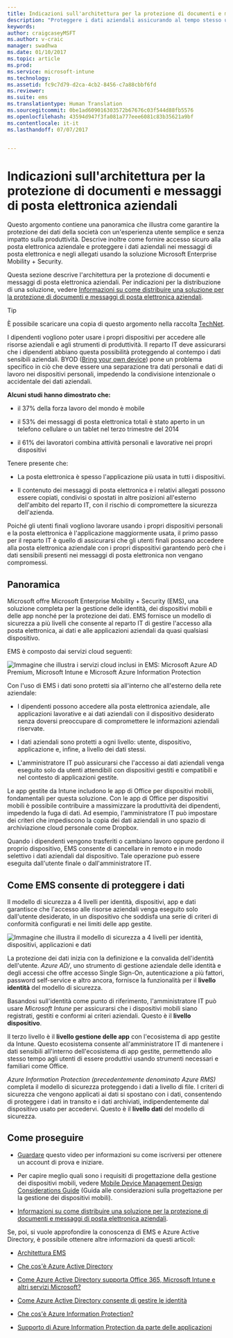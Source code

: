 ```yaml
---
title: Indicazioni sull'architettura per la protezione di documenti e messaggi di posta elettronica aziendali
description: "Proteggere i dati aziendali assicurando al tempo stesso un'esperienza utente semplice e senza impatto sulla produttività."
keywords: 
author: craigcaseyMSFT
ms.author: v-craic
manager: swadhwa
ms.date: 01/10/2017
ms.topic: article
ms.prod: 
ms.service: microsoft-intune
ms.technology: 
ms.assetid: fc9c7d79-d2ca-4cb2-8456-c7a88cbbf6fd
ms.reviewer: 
ms.suite: ems
ms.translationtype: Human Translation
ms.sourcegitcommit: 0be1ad609016303572b67676c03f544d88fb5576
ms.openlocfilehash: 43594d947f3fa081a777eee6081c83b35621a9bf
ms.contentlocale: it-it
ms.lasthandoff: 07/07/2017


---
```


# <a name="architecture-guidance-for-protecting-company-email-and-documents"></a>Indicazioni sull'architettura per la protezione di documenti e messaggi di posta elettronica aziendali
Questo argomento contiene una panoramica che illustra come garantire la protezione dei dati della società con un'esperienza utente semplice e senza impatto sulla produttività. Descrive inoltre come fornire accesso sicuro alla posta elettronica aziendale e proteggere i dati aziendali nei messaggi di posta elettronica e negli allegati usando la soluzione Microsoft Enterprise Mobility + Security.

Questa sezione descrive l'architettura per la protezione di documenti e messaggi di posta elettronica aziendali. Per indicazioni per la distribuzione di una soluzione, vedere [Informazioni su come distribuire una soluzione per la protezione di documenti e messaggi di posta elettronica aziendali](learn-how-to-deploy-a-solution-for-protecting-company-email-and-documents.md).

> [!TIP]
> È possibile scaricare una copia di questo argomento nella raccolta [TechNet](https://gallery.technet.microsoft.com/Managing-Access-and-Help-b7a05d0d/file/140056/1/Managing%20Access%20and%20Help%20Protect%20Corporate%20Email%20Data%20on%20Mobile%20Devices.pdf).

I dipendenti vogliono poter usare i propri dispositivi per accedere alle risorse aziendali e agli strumenti di produttività. Il reparto IT deve assicurarsi che i dipendenti abbiano questa possibilità proteggendo al contempo i dati sensibili aziendali. BYOD ([Bring your own device](byod-design-considerations-guide.md)) pone un problema specifico in ciò che deve essere una separazione tra dati personali e dati di lavoro nei dispositivi personali, impedendo la condivisione intenzionale o accidentale dei dati aziendali.

**Alcuni studi hanno dimostrato che:**

-   il 37% della forza lavoro del mondo è mobile

-   il 53% dei messaggi di posta elettronica totali è stato aperto in un telefono cellulare o un tablet nel terzo trimestre del 2014

-   il 61% dei lavoratori combina attività personali e lavorative nei propri dispositivi

Tenere presente che:

-   La posta elettronica è spesso l'applicazione più usata in tutti i dispositivi.

-   Il contenuto dei messaggi di posta elettronica e i relativi allegati possono essere copiati, condivisi o spostati in altre posizioni all'esterno dell'ambito del reparto IT, con il rischio di compromettere la sicurezza dell'azienda.

Poiché gli utenti finali vogliono lavorare usando i propri dispositivi personali e la posta elettronica è l'applicazione maggiormente usata, il primo passo per il reparto IT è quello di assicurarsi che gli utenti finali possano accedere alla posta elettronica aziendale con i propri dispositivi garantendo però che i dati sensibili presenti nei messaggi di posta elettronica non vengano compromessi.

## <a name="overview"></a>Panoramica
Microsoft offre Microsoft Enterprise Mobility + Security (EMS), una soluzione completa per la gestione delle identità, dei dispositivi mobili e delle app nonché per la protezione dei dati. EMS fornisce un modello di sicurezza a più livelli che consente al reparto IT di gestire l'accesso alla posta elettronica, ai dati e alle applicazioni aziendali da quasi qualsiasi dispositivo.

EMS è composto dai servizi cloud seguenti:

![Immagine che illustra i servizi cloud inclusi in EMS: Microsoft Azure AD Premium, Microsoft Intune e Microsoft Azure Information Protection](./media/ProtectEmail/Enterprise-Mobility-Suite.png)

Con l'uso di EMS i dati sono protetti sia all'interno che all'esterno della rete aziendale:

-   I dipendenti possono accedere alla posta elettronica aziendale, alle applicazioni lavorative e ai dati aziendali con il dispositivo desiderato senza doversi preoccupare di compromettere le informazioni aziendali riservate.

-   I dati aziendali sono protetti a ogni livello: utente, dispositivo, applicazione e, infine, a livello dei dati stessi.

-   L'amministratore IT può assicurarsi che l'accesso ai dati aziendali venga eseguito solo da utenti attendibili con dispositivi gestiti e compatibili e nel contesto di applicazioni gestite.

Le app gestite da Intune includono le app di Office per dispositivi mobili, fondamentali per questa soluzione. Con le app di Office per dispositivi mobili è possibile contribuire a massimizzare la produttività dei dipendenti, impedendo la fuga di dati. Ad esempio, l'amministratore IT può impostare dei criteri che impediscono la copia dei dati aziendali in uno spazio di archiviazione cloud personale come Dropbox.

Quando i dipendenti vengono trasferiti o cambiano lavoro oppure perdono il proprio dispositivo, EMS consente di cancellare in remoto e in modo selettivo i dati aziendali dal dispositivo. Tale operazione può essere eseguita dall'utente finale o dall'amministratore IT.

## <a name="how-ems-can-help-protect-your-data"></a>Come EMS consente di proteggere i dati
Il modello di sicurezza a 4 livelli per identità, dispositivi, app e dati garantisce che l'accesso alle risorse aziendali venga eseguito solo dall'utente desiderato, in un dispositivo che soddisfa una serie di criteri di conformità configurati e nei limiti delle app gestite.

![Immagine che illustra il modello di sicurezza a 4 livelli per identità, dispositivi, applicazioni e dati](./media/ProtectEmail/Protecting_your_data.png)

La protezione dei dati inizia con la definizione e la convalida dell'identità dell'utente. *Azure AD/*, uno strumento di gestione aziendale delle identità e degli accessi che offre accesso Single Sign-On, autenticazione a più fattori, password self-service e altro ancora, fornisce la funzionalità per il **livello identità** del modello di sicurezza.

Basandosi sull'identità come punto di riferimento, l'amministratore IT può usare *Microsoft Intune* per assicurarsi che i dispositivi mobili siano registrati, gestiti e conformi ai criteri aziendali. Questo è il **livello dispositivo**.

Il terzo livello è il **livello gestione delle app** con l'ecosistema di app gestite da Intune. Questo ecosistema consente all'amministratore IT di mantenere i dati sensibili all'interno dell'ecosistema di app gestite, permettendo allo stesso tempo agli utenti di essere produttivi usando strumenti necessari e familiari come Office.

*Azure Information Protection (precedentemente denominato Azure RMS)* completa il modello di sicurezza proteggendo i dati a livello di file. I criteri di sicurezza che vengono applicati ai dati si spostano con i dati, consentendo di proteggere i dati in transito e i dati archiviati, indipendentemente dal dispositivo usato per accedervi. Questo è il **livello dati** del modello di sicurezza.

## <a name="where-to-go-from-here"></a>Come proseguire
- [Guardare](https://www.youtube.com/watch?v=ltcZvm4VOFU) questo video per informazioni su come iscriversi per ottenere un account di prova e iniziare.

- Per capire meglio quali sono i requisiti di progettazione della gestione dei dispositivi mobili, vedere [Mobile Device Management Design Considerations Guide](mdm-design-considerations-guide.md) (Guida alle considerazioni sulla progettazione per la gestione dei dispositivi mobili).

- [Informazioni su come distribuire una soluzione per la protezione di documenti e messaggi di posta elettronica aziendali](learn-how-to-deploy-a-solution-for-protecting-company-email-and-documents.md).

Se, poi, si vuole approfondire la conoscenza di EMS e Azure Active Directory, è possibile ottenere altre informazioni da questi articoli:
- [Architettura EMS](https://azure.microsoft.com/documentation/infographics/enterprise-mobility/)

- [Che cos'è Azure Active Directory](/active-directory/active-directory-whatis)

- [Come Azure Active Directory supporta Office 365, Microsoft Intune e altri servizi Microsoft?](/active-directory/active-directory-administer#what-is-an-azure-ad-tenant)

- [Come Azure Active Directory consente di gestire le identità](/active-directory/active-directory-administer)

- [Che cos'è Azure Information Protection?](/information-protection/understand-explore/what-is-azure-rms)

- [Supporto di Azure Information Protection da parte delle applicazioni](/information-protection/understand-explore/applications-support)


